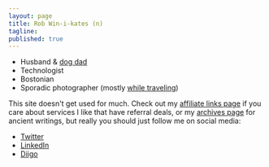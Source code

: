 ```yaml
---
layout: page
title: Rob Win-i-kates (n)
tagline: 
published: true
---
```

* Husband & [dog dad](https://www.facebook.com/duchessellie/)
* Technologist
* Bostonian
* Sporadic photographer (mostly [while traveling](https://www.jetitup.com/MyStats/See/?name=Rob~Winikates))

This site doesn't get used for much. Check out my [affiliate links page](/affiliates) if you care about services I like that have referral deals, or my [archives page](/archive) for ancient writings, but really you should just follow me on social media:
* [Twitter](https://twitter.com/rob_w)
* [LinkedIn](https://www.linkedin.com/in/robertwinikates/)
* [Diigo](https://www.diigo.com/profile/rwinikates)
